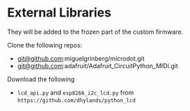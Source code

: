 # External Libraries

They will be added to the frozen part of the custom firmware.

Clone the following repos:
- git@github.com:miguelgrinberg/microdot.git
- git@github.com:adafruit/Adafruit_CircuitPython_MIDI.git

Download the following
- `lcd_api.py` and `esp8266_i2c_lcd.py` from `https://github.com/dhylands/python_lcd`
